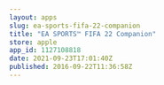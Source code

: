 ```yaml
---
layout: apps
slug: ea-sports-fifa-22-companion
title: "EA SPORTS™ FIFA 22 Companion"
store: apple
app_id: 1127108818
date: 2021-09-23T17:01:40Z
published: 2016-09-22T11:36:58Z
---
```

